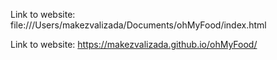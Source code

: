 Link to website: file:///Users/makezvalizada/Documents/ohMyFood/index.html



Link to website: https://makezvalizada.github.io/ohMyFood/

